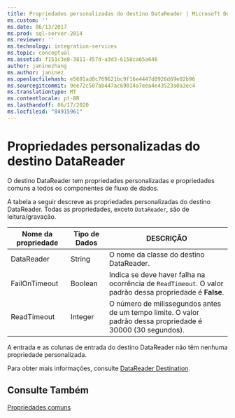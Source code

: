 ```yaml
---
title: Propriedades personalizadas do destino DataReader | Microsoft Docs
ms.custom: ''
ms.date: 06/13/2017
ms.prod: sql-server-2014
ms.reviewer: ''
ms.technology: integration-services
ms.topic: conceptual
ms.assetid: f151c3e8-3811-457d-a3d3-6158ca65a646
author: janinezhang
ms.author: janinez
ms.openlocfilehash: e5691ad8c769621bc9f16e4447d0926d69e02b96
ms.sourcegitcommit: 9ee72c507ab447ac69014a7eea4e43523a0a3ec4
ms.translationtype: MT
ms.contentlocale: pt-BR
ms.lasthandoff: 06/17/2020
ms.locfileid: "84915961"
---
```

# <a name="datareader-destination-custom-properties"></a>Propriedades personalizadas do destino DataReader
  O destino DataReader tem propriedades personalizadas e propriedades comuns a todos os componentes de fluxo de dados.  
  
 A tabela a seguir descreve as propriedades personalizadas do destino DataReader. Todas as propriedades, exceto `DataReader`, são de leitura/gravação.  
  
|Nome da propriedade|Tipo de Dados|DESCRIÇÃO|  
|-------------------|---------------|-----------------|  
|DataReader|String|O nome da classe do destino DataReader.|  
|FailOnTimeout|Boolean|Indica se deve haver falha na ocorrência de `ReadTimeout`. O valor padrão dessa propriedade é **False**.|  
|ReadTimeout|Integer|O número de milissegundos antes de um tempo limite. O valor padrão dessa propriedade é 30000 (30 segundos).|  
  
 A entrada e as colunas de entrada do destino DataReader não têm nenhuma propriedade personalizada.  
  
 Para obter mais informações, consulte [DataReader Destination](datareader-destination.md).  
  
## <a name="see-also"></a>Consulte Também  
 [Propriedades comuns](../common-properties.md)  
  
  
